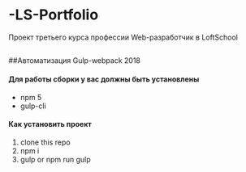 # -LS-Portfolio
Проект третьего курса профессии Web-разработчик в   LoftSchool
##

##Автоматизация Gulp-webpack 2018

#### Для работы сборки у вас должны быть установлены
* npm 5
* gulp-cli

#### Как установить проект
1. clone this repo
2. npm i
3. gulp or npm run gulp
